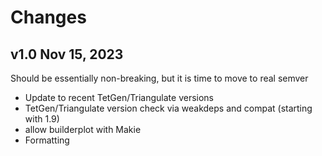 # Changes
## v1.0 Nov 15, 2023
Should be essentially non-breaking, but it is time to move to real semver
- Update to recent TetGen/Triangulate versions
- TetGen/Triangulate version check via weakdeps and compat (starting with 1.9)
- allow builderplot with Makie
- Formatting

